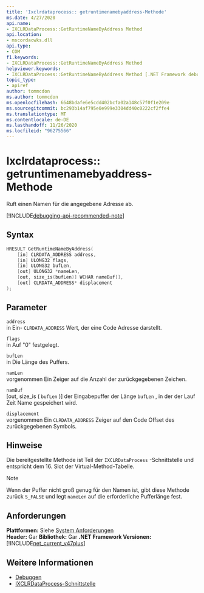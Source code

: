 ```yaml
---
title: 'Ixclrdataprocess:: getruntimenamebyaddress-Methode'
ms.date: 4/27/2020
api.name:
- IXCLRDataProcess::GetRuntimeNameByAddress Method
api.location:
- mscordacwks.dll
api.type:
- COM
f1.keywords:
- IXCLRDataProcess::GetRuntimeNameByAddress Method
helpviewer.keywords:
- IXCLRDataProcess::GetRuntimeNameByAddress Method [.NET Framework debugging]
topic_type:
- apiref
author: tommcdon
ms.author: tommcdon
ms.openlocfilehash: 6648bdafe6e5cdd402bcfa02a148c57f0f1e209e
ms.sourcegitcommit: bc293b14af795e0e999e3304dd40c0222cf2ffe4
ms.translationtype: MT
ms.contentlocale: de-DE
ms.lasthandoff: 11/26/2020
ms.locfileid: "96275566"
---
```

# <a name="ixclrdataprocessgetruntimenamebyaddress-method"></a>Ixclrdataprocess:: getruntimenamebyaddress-Methode

Ruft einen Namen für die angegebene Adresse ab.

[!INCLUDE[debugging-api-recommended-note](../../../../includes/debugging-api-recommended-note.md)]

## <a name="syntax"></a>Syntax

```cpp
HRESULT GetRuntimeNameByAddress(
    [in] CLRDATA_ADDRESS address,
    [in] ULONG32 flags,
    [in] ULONG32 bufLen,
    [out] ULONG32 *nameLen,
    [out, size_is(bufLen)] WCHAR nameBuf[],
    [out] CLRDATA_ADDRESS* displacement
);
```

## <a name="parameters"></a>Parameter

`address`\
in Ein- `CLRDATA_ADDRESS` Wert, der eine Code Adresse darstellt.

`flags`\
in Auf "0" festgelegt.

`bufLen`\
in Die Länge des Puffers.

`namLen`\
vorgenommen Ein Zeiger auf die Anzahl der zurückgegebenen Zeichen.

`namBuf`\
[out, size_is ( `bufLen` )] der Eingabepuffer der Länge `bufLen` , in der der Lauf Zeit Name gespeichert wird.

`displacement`\
vorgenommen Ein `CLRDATA_ADDRESS` Zeiger auf den Code Offset des zurückgegebenen Symbols.

## <a name="remarks"></a>Hinweise

Die bereitgestellte Methode ist Teil der `IXCLRDataProcess` -Schnittstelle und entspricht dem 16. Slot der Virtual-Method-Tabelle.

> [!NOTE]
> Wenn der Puffer nicht groß genug für den Namen ist, gibt diese Methode zurück `S_FALSE` und legt `nameLen` auf die erforderliche Pufferlänge fest.

## <a name="requirements"></a>Anforderungen

**Plattformen:** Siehe [System Anforderungen](../../get-started/system-requirements.md)\
**Header:** Gar
**Bibliothek:** Gar
**.NET Framework Versionen:**[!INCLUDE[net_current_v47plus](../../../../includes/net-current-v47plus.md)]

## <a name="see-also"></a>Weitere Informationen

- [Debuggen](index.md)
- [IXCLRDataProcess-Schnittstelle](ixclrdataprocess-interface.md)
